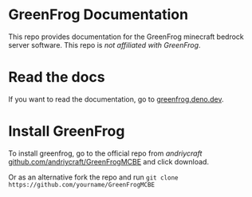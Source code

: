 # GreenFrog Documentation

This repo provides documentation for the GreenFrog minecraft bedrock server software. This repo is *not affiliated with GreenFrog*.

# Read the docs

If you want to read the documentation, go to [greenfrog.deno.dev](https://greenfrog.deno.dev).

# Install GreenFrog

To install greenfrog, go to the official repo from *andriycraft* [github.com/andriycraft/GreenFrogMCBE](https://github.com/andriycraft/GreenFrogMCBE) and click download. 

Or as an alternative fork the repo and run `git clone https://github.com/yourname/GreenFrogMCBE` 